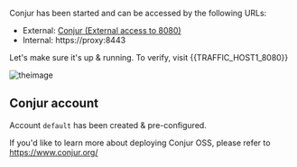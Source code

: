 
Conjur has been started and can be accessed by the following URLs:
- External: [Conjur (External access to 8080)]({{TRAFFIC_HOST1_8080}})
- Internal: https://proxy:8443

Let's make sure it's up & running.
To verify, visit {{TRAFFIC_HOST1_8080}}

![theimage](https://github.com/quincycheng/katacoda-scenarios/raw/master/conjur-jenkins/media/01-conjur.PNG)

## Conjur account

Account `default` has been created & pre-configured.

If you'd like to learn more about deploying Conjur OSS, please refer to https://www.conjur.org/